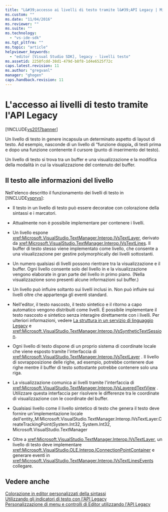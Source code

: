 ```yaml
---
title: "L&#39;accesso ai livelli di testo tramite l&#39;API Legacy | Microsoft Docs"
ms.custom: ""
ms.date: "11/04/2016"
ms.reviewer: ""
ms.suite: ""
ms.technology: 
  - "vs-ide-sdk"
ms.tgt_pltfrm: ""
ms.topic: "article"
helpviewer_keywords: 
  - "editor [Visual Studio SDK], legacy - livelli testo"
ms.assetid: 2258fcdd-38d1-479d-b8f8-1d4e6525f72c
caps.latest.revision: 11
ms.author: "gregvanl"
manager: "ghogen"
caps.handback.revision: 11
---
```

# L&#39;accesso ai livelli di testo tramite l&#39;API Legacy
[!INCLUDE[vs2017banner](../code-quality/includes/vs2017banner.md)]

Un livello di testo in genere incapsula un determinato aspetto di layout di testo.  Ad esempio, nasconde di un livello di “funzione doppia„ di testi prima e dopo una funzione contenente il cursore \(punto di inserimento del testo\).  
  
 Un livello di testo si trova tra un buffer e una visualizzazione e la modifica della modalità in cui la visualizzazione del contenuto del buffer.  
  
## Il testo alle informazioni del livello  
 Nell'elenco descritto il funzionamento dei livelli di testo in [!INCLUDE[vsprvs](../code-quality/includes/vsprvs_md.md)]:  
  
-   Il testo in un livello di testo può essere decoratoe con colorazione della sintassi e i marcatori.  
  
-   Attualmente non è possibile implementare per contenere i livelli.  
  
-   Un livello espone <xref:Microsoft.VisualStudio.TextManager.Interop.IVsTextLayer>, derivato da <xref:Microsoft.VisualStudio.TextManager.Interop.IVsTextLines>.  Il buffer di testo stesso viene implementato come livello, che consente a una visualizzazione per gestire polymorphically dei livelli sottostanti.  
  
-   Un numero qualsiasi di livelli possono rientrare tra la visualizzazione e il buffer.  Ogni livello consente solo del livello in e la visualizzazione vengono elaborate in gran parte del livello in primo piano.  \(Nella visualizzazione sono presenti alcune informazioni sul buffer.\)  
  
-   Un livello può influire soltanto sui livelli inclusi in.  Non può influire sui livelli oltre che appartenga gli eventi standard.  
  
-   Nell'editor, il testo nascosto, il testo sintetico e il ritorno a capo automatico vengono distribuiti come livelli.  È possibile implementare il testo nascosto e sintetico senza interagire direttamente con i livelli.  Per ulteriori informazioni, vedere [La struttura in un servizio di linguaggio Legacy](../extensibility/internals/outlining-in-a-legacy-language-service.md) e <xref:Microsoft.VisualStudio.TextManager.Interop.IVsSyntheticTextSession>.  
  
-   Ogni livello di testo dispone di un proprio sistema di coordinate locale che viene esposto tramite l'interfaccia di <xref:Microsoft.VisualStudio.TextManager.Interop.IVsTextLayer> .  Il livello di sovrapposizione delle righe, ad esempio, potrebbe contenere due righe mentre il buffer di testo sottostante potrebbe contenere solo una riga.  
  
-   La visualizzazione comunica ai livelli tramite l'interfaccia di <xref:Microsoft.VisualStudio.TextManager.Interop.IVsLayeredTextView> .  Utilizzare questa interfaccia per risolvere le differenze tra le coordinate di visualizzazione con le coordinate del buffer.  
  
-   Qualsiasi livello come il livello sintetico di testo che genera il testo deve fornire un'implementazione locale dell'entity\_M:Microsoft.VisualStudio.TextManager.Interop.IVsTextLayer.CreateTrackingPoint\(System.Int32, System.Int32, Microsoft.VisualStudio.TextManager  
  
-   Oltre a <xref:Microsoft.VisualStudio.TextManager.Interop.IVsTextLayer>, un livello di testo deve implementare <xref:Microsoft.VisualStudio.OLE.Interop.IConnectionPointContainer> e generare eventi in <xref:Microsoft.VisualStudio.TextManager.Interop.IVsTextLinesEvents> collegare.  
  
## Vedere anche  
 [Colorazione in editor personalizzati della sintassi](../extensibility/syntax-coloring-in-custom-editors.md)   
 [Utilizzando gli indicatori di testo con l'API Legacy](../extensibility/using-text-markers-with-the-legacy-api.md)   
 [Personalizzazione di menu e controlli di Editor utilizzando l'API Legacy](../extensibility/customizing-editor-controls-and-menus-by-using-the-legacy-api.md)